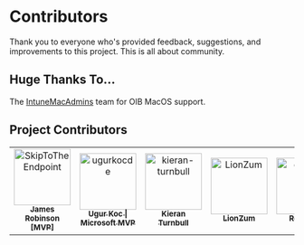 # Contributors
Thank you to everyone who's provided feedback, suggestions, and improvements to this project. This is all about community.

## Huge Thanks To...
The [IntuneMacAdmins](https://intunemacadmins.com) team for OIB MacOS support.


## Project Contributors
<!-- readme: contributors -start -->
<table>
	<tbody>
		<tr>
            <td align="center">
                <a href="https://github.com/SkipToTheEndpoint">
                    <img src="https://avatars.githubusercontent.com/u/104939301?v=4" width="100;" alt="SkipToTheEndpoint"/>
                    <br />
                    <sub><b>James Robinson [MVP]</b></sub>
                </a>
            </td>
            <td align="center">
                <a href="https://github.com/ugurkocde">
                    <img src="https://avatars.githubusercontent.com/u/43906965?v=4" width="100;" alt="ugurkocde"/>
                    <br />
                    <sub><b>Ugur Koc | Microsoft MVP</b></sub>
                </a>
            </td>
            <td align="center">
                <a href="https://github.com/kieran-turnbull">
                    <img src="https://avatars.githubusercontent.com/u/12057476?v=4" width="100;" alt="kieran-turnbull"/>
                    <br />
                    <sub><b>Kieran Turnbull</b></sub>
                </a>
            </td>
            <td align="center">
                <a href="https://github.com/LionZum">
                    <img src="https://avatars.githubusercontent.com/u/26331426?v=4" width="100;" alt="LionZum"/>
                    <br />
                    <sub><b>LionZum</b></sub>
                </a>
            </td>
            <td align="center">
                <a href="https://github.com/ee61re">
                    <img src="https://avatars.githubusercontent.com/u/1190365?v=4" width="100;" alt="ee61re"/>
                    <br />
                    <sub><b>Rob Ellis</b></sub>
                </a>
            </td>
		</tr>
	<tbody>
</table>
<!-- readme: contributors -end -->